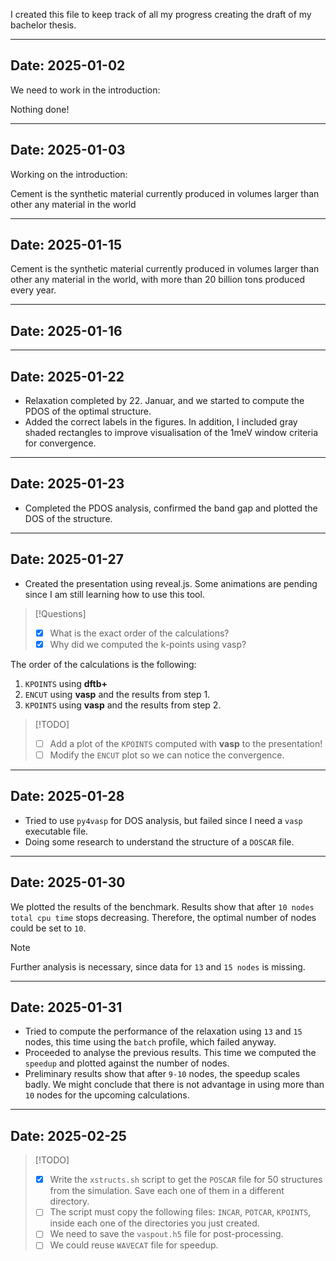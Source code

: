 I created this file to keep track of all my progress creating the draft of my bachelor thesis. 
***
## **Date:** 2025-01-02
We need to work in the introduction: 

Nothing done! 

***
## **Date:** 2025-01-03
Working on the introduction: 

Cement is the synthetic material currently produced in volumes larger than other any material in the world 

***
## **Date:** 2025-01-15
Cement is the synthetic material currently produced in volumes larger than other any material in the world, with more than 20 billion tons produced every year.  

***
## **Date:** 2025-01-16

***
## **Date:** 2025-01-22

- Relaxation completed by 22. Januar, and we started to compute the PDOS of the optimal structure.
- Added the correct labels in the figures. In addition, I included gray shaded rectangles to improve visualisation of the 1meV window criteria for convergence.

***
## **Date:** 2025-01-23
- Completed the PDOS analysis, confirmed the band gap and plotted the DOS of the structure. 

***
## **Date:** 2025-01-27
- Created the presentation using reveal.js. Some animations are pending since I am still learning how to use this tool.

>[!Questions]
>- [x] What is the exact order of the calculations?
>- [x] Why did we computed the k-points using vasp?

The order of the calculations is the following: 
1. `KPOINTS` using  **dftb+**
2. `ENCUT` using **vasp** and the results from step 1.
3. `KPOINTS` using **vasp** and the results from step 2.

>[!TODO]
>- [ ] Add a plot of the `KPOINTS` computed with **vasp** to the presentation!
>- [ ] Modify the `ENCUT` plot so we can notice the convergence.  

***
## **Date:** 2025-01-28
- Tried to use `py4vasp` for DOS analysis, but failed since I need a `vasp` executable file. 
- Doing some research to understand the structure of a `DOSCAR` file. 

***
## **Date:** 2025-01-30
We plotted the results of the benchmark. Results show that after `10 nodes` `total cpu time` stops decreasing. Therefore, the optimal number of nodes could be set to `10`.

>[!Note]
>Further analysis is necessary, since data for `13` and `15 nodes` is missing. 
>

***
## **Date:** 2025-01-31

- Tried to compute the performance of the relaxation using `13` and `15` nodes, this time using the `batch` profile, which failed anyway. 
- Proceeded to analyse the previous results. This time we computed the `speedup` and plotted against the number of nodes. 
- Preliminary results show that after `9-10` nodes, the speedup scales badly. We might conclude that there is not advantage in using more than `10` nodes for the upcoming calculations. 

***
## **Date:** 2025-02-25

>[!TODO] 
>- [x]  Write the `xstructs.sh` script to get the `POSCAR` file for 50 structures from the simulation. Save each one of them in a different directory.
>- [ ] The script must copy the following files: `INCAR`, `POTCAR`, `KPOINTS`, inside each one of the directories you just created. 
>- [ ] We need to save the `vaspout.h5` file for post-processing. 
>- [ ] We could reuse `WAVECAT` file for speedup. 


